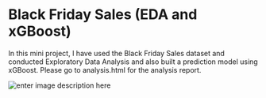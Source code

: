 # Black Friday Sales (EDA and xGBoost)

In this mini project, I have used the Black Friday Sales dataset and conducted Exploratory Data Analysis and also built a prediction model using xGBoost. Please go to analysis.html for the analysis report.

![enter image description here](https://i.ibb.co/bRf7vn6/EDA-and-Prediction-Model-using-x-GBoost-by-rishabhkansal.png)

